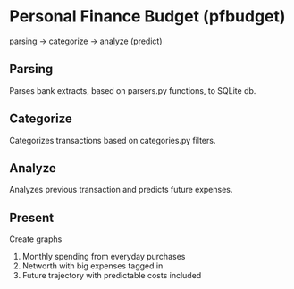 # Personal Finance Budget (pfbudget)

parsing -> categorize -> analyze (predict)

## Parsing
Parses bank extracts, based on parsers.py functions, to SQLite db.

## Categorize
Categorizes transactions based on categories.py filters.

## Analyze
Analyzes previous transaction and predicts future expenses.

## Present
Create graphs
1. Monthly spending from everyday purchases
2. Networth with big expenses tagged in
3. Future trajectory with predictable costs included

